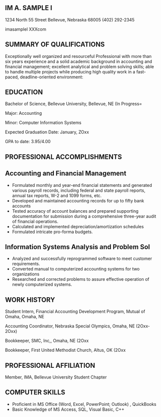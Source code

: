 ## IM A. SAMPLE I

1234 North 55 Street Bellevue, Nebraska 68005 (402) 292-2345

imasamplel XXXcom

## SUMMARY OF QUALIFICATIONS

Exceptionally well organized and resourceful Professional with more than six years experience and a solid academic background in accounting and financial management; excellent analytical and problem solving skills; able to handle multiple projects while producing high quality work in a fast-paced, deadline-oriented environment:

## EDUCATION

Bachelor of Science, Bellevue University, Bellevue, NE (In Progress=

Major: Accounting

Minor:  Computer Information Systems

Expected Graduation Date: January, ZOxx

GPA to date: 3.95/4.00

## PROFESSIONAL ACCOMPLISHMENTS

## Accounting and Financial Management

- Formulated monthly and year-end financial statements and generated various payroll records, including federal and state payroll reports, annual tax reports, W-2 and 1099 forms, etc.
- Developed and maintained accounting records for up to fifty bank accounts
- Tested accuracy of account balances and prepared supporting documentation for submission during a comprehensive three-year audit of financial operations.
- Calculated and implemented depreciation/amortization schedules
- Formulated intricate pro-forma budgets.

## Information Systems Analysis and Problem Sol

- Analyzed and successfully reprogrammed software to meet customer requirements.
- Converted manual to computerized accounting systems for two organizations
- Researched and corrected problems to assure effective operation of newly computerized systems.

## WORK HISTORY

Student Intern, Financial Accounting Development Program, Mutual of Omaha, Omaha, NE

Accounting Coordinator, Nebraska Special Olympics, Omaha, NE (2Oxx-2Oxx)

Bookkeeper, SMC, Inc,, Omaha, NE (2Oxx

Bookkeeper, First United Methodist Church, Altus, OK (2Oxx

## PROFESSIONAL AFFILIATION

Member, IMA, Bellevue University Student Chapter

## COMPUTER SKILLS

- Proficient in MS Office (Word, Excel, PowerPoint; Outlook) , QuickBooks
- Basic Knowledge of MS Access, SQL, Visual Basic, C++